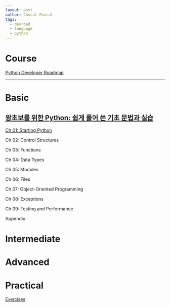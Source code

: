 ```yaml
---
layout: post
author: Cascal Pascal
tags:
  - devroad
  - language
  - python
---
```


# Course

[Python Developer Roadmap](https://roadmap.sh/python)

---

# Basic

## [왕초보를 위한 Python: 쉽게 풀어 쓴 기초 문법과 실습](https://wikidocs.net/book/2)

[Ch 01: Starting Python](https://cascalpascal.github.io/chobo-python-starting-python)

Ch 02: Control Structures

Ch 03: Functions

Ch 04: Data Types

Ch 05: Modules

Ch 06: Files

Ch 07: Object-Oriented Programming

Ch 08: Exceptions

Ch 09: Testing and Performance

Appendix

 
 
 
# Intermediate
 
 
 
# Advanced
 
 
 
# Practical

[Exercises](https://www.notion.so/andrea9292/Python-4fc1e3501e4847ee9d7210ca0f16ea71)
